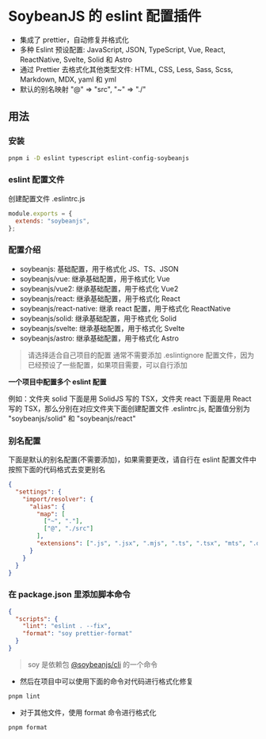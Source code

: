 # SoybeanJS 的 eslint 配置插件

- 集成了 prettier，自动修复并格式化
- 多种 Eslint 预设配置: JavaScript, JSON, TypeScript, Vue, React, ReactNative, Svelte, Solid 和 Astro
- 通过 Prettier 去格式化其他类型文件: HTML, CSS, Less, Sass, Scss, Markdown, MDX, yaml 和 yml
- 默认的别名映射 "@" => "src", "~" => "./"

## 用法

### 安装

```bash
pnpm i -D eslint typescript eslint-config-soybeanjs
```

### eslint 配置文件

创建配置文件 .eslintrc.js

```js
module.exports = {
  extends: "soybeanjs",
};
```

### 配置介绍

- soybeanjs: 基础配置，用于格式化 JS、TS、JSON
- soybeanjs/vue: 继承基础配置，用于格式化 Vue
- soybeanjs/vue2: 继承基础配置，用于格式化 Vue2
- soybeanjs/react: 继承基础配置，用于格式化 React
- soybeanjs/react-native: 继承 react 配置，用于格式化 ReactNative
- soybeanjs/solid: 继承基础配置，用于格式化 Solid
- soybeanjs/svelte: 继承基础配置，用于格式化 Svelte
- soybeanjs/astro: 继承基础配置，用于格式化 Astro

> 请选择适合自己项目的配置
> 通常不需要添加 .eslintignore 配置文件，因为已经预设了一些配置，如果项目需要，可以自行添加

**一个项目中配置多个 eslint 配置**

例如：文件夹 solid 下面是用 SolidJS 写的 TSX，文件夹 react 下面是用 React 写的 TSX，那么分别在对应文件夹下面创建配置文件 .eslintrc.js, 配置值分别为 "soybeanjs/solid" 和 "soybeanjs/react"

### 别名配置

下面是默认的别名配置(不需要添加)，如果需要更改，请自行在 eslint 配置文件中按照下面的代码格式去变更别名

```json
{
  "settings": {
    "import/resolver": {
      "alias": {
        "map": [
          ["~", "."],
          ["@", "./src"]
        ],
        "extensions": [".js", ".jsx", ".mjs", ".ts", ".tsx", "mts", ".d.ts"]
      }
    }
  }
}
```

### 在 package.json 里添加脚本命令

```json
{
  "scripts": {
    "lint": "eslint . --fix",
    "format": "soy prettier-format"
  }
}
```

> soy 是依赖包 [@soybeanjs/cli](https://github.com/soybeanjs/cli) 的一个命令

- 然后在项目中可以使用下面的命令对代码进行格式化修复

```bash
pnpm lint
```

- 对于其他文件，使用 format 命令进行格式化

```bash
pnpm format
```
